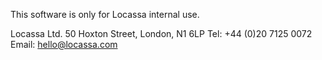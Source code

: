 This software is only for Locassa internal use.

Locassa Ltd. 50 Hoxton Street, London, N1 6LP 
Tel: +44 (0)20 7125 0072 
Email: hello@locassa.com
